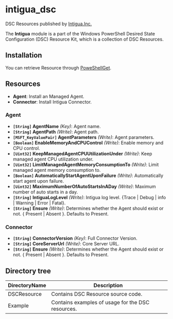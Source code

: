 # intigua_dsc

DSC Resources published  by [Intigua.Inc.](http://www.intigua.com)

The **Intigua** module is a part of the Windows PowerShell Desired State Configuration (DSC) Resource Kit, which is a collection of DSC Resources.

## Installation

You can retrieve Resource through [PoweShellGet](https://www.powershellgallery.com/packages/Intigua).

## Resources

- **Agent**: Install an Managed Agent.
- **Connector**: Install Intigua Connector.

### Agent
- **`[String]` AgentName** _(Key)_: Agent name.
- **`[String]` AgentPath** _(Write)_: Agent path.
- **`[MSFT_KeyValuePair]` AgentParameters** _(Write)_: Agent parameters.
- **`[Boolean]` EnableMemoryAndCPUControl** _(Write)_: Enable memory and CPU control.
- **`[Uint32]` KeepManagedAgentCPUUtilizationUnder** _(Write)_: Keep managed agent CPU utilization under.
- **`[Uint32]` LimitManagedAgentMemoryConsumptionTo** _(Write)_: Limit managed agent memory consumption to.
- **`[Boolean]` AutomaticallyStartAgentUponFailure** _(Write)_: Automatically start agent upon failure.
- **`[Uint32]` MaximumNumberOfAutoStartsInADay** _(Write)_: Maximum number of auto starts in a day.
- **`[String]` IntiguaLogLevel** _(Write)_: Intigua log level. {Trace | Debug | info | Warning | Error | Fatal}.
- **`[String]` Ensure** _(Write)_: Determines whether the Agent should exist or not. { Present | Absent }. Defaults to Present.

### Connector
- **`[String]` ConnectorVersion** _(Key)_: Full Connector Version.
- **`[String]` CoreServerUrl** _(Write)_: Core Server URL.
- **`[String]` Ensure** _(Write)_: Determines whether the Agent should exist or not. { Present | Absent }. Defaults to Present.

## Directory tree
DirectoryName | Description
----|----
DSCResource | Contains DSC Resource source code.
Example | Contains examples of usage for the DSC resources.
